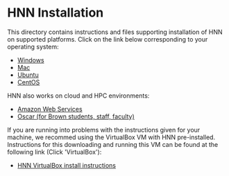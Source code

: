 # HNN Installation

This directory contains instructions and files supporting installation of HNN on supported platforms. Click on the link below corresponding to your operating system:
 * [Windows](windows)
 * [Mac](mac)
 * [Ubuntu](ubuntu)
 * [CentOS](centos)

 HNN also works on cloud and HPC environments:
 * [Amazon Web Services](aws)
 * [Oscar (for Brown students, staff, faculty)](brown_ccv)

 If you are running into problems with the instructions given for your machine, we recommed using the VirtualBox VM with HNN pre-installed. Instructions for this downloading and running this VM can be found at the following link (Click 'VirtualBox'):
 * [HNN VirtualBox install instructions](https://hnn.brown.edu/index.php/installation-instructions/)
